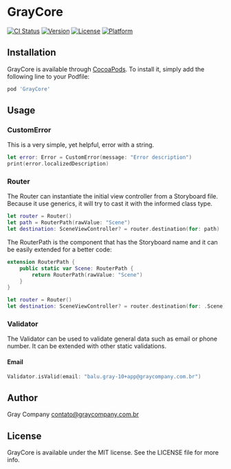# GrayCore

[![CI Status](https://travis-ci.com/admin-graycompany/graycore-ios.svg?branch=master)](https://travis-ci.com/admin-graycompany/graycore-ios.svg?branch=master)
[![Version](https://img.shields.io/cocoapods/v/GrayCore.svg?style=flat)](https://cocoapods.org/pods/GrayCore)
[![License](https://img.shields.io/cocoapods/l/GrayCore.svg?style=flat)](https://cocoapods.org/pods/GrayCore)
[![Platform](https://img.shields.io/cocoapods/p/GrayCore.svg?style=flat)](https://cocoapods.org/pods/GrayCore)

## Installation

GrayCore is available through [CocoaPods](https://cocoapods.org). To install
it, simply add the following line to your Podfile:

```ruby
pod 'GrayCore'
```

## Usage

### CustomError

This is a very simple, yet helpful, error with a string.

```swift
let error: Error = CustomError(message: "Error description")
print(error.localizedDescription)
```

### Router

The Router can instantiate the initial view controller from  a Storyboard file. Because it use generics, it will try to cast it with the informed class type.

```swift
let router = Router()
let path = RouterPath(rawValue: "Scene")
let destination: SceneViewController? = router.destination(for: path)
```

The RouterPath is the component that has the Storyboard name and it can be easily extended for a better code:

```swift
extension RouterPath {
	public static var Scene: RouterPath {
		return RouterPath(rawValue: "Scene")
	}
}

let router = Router()
let destination: SceneViewController? = router.destination(for: .Scene)
```

### Validator

The Validator can be used to validate general data such as email or phone number. It can be extended with other static validations.

#### Email

```swift
Validator.isValid(email: "balu.gray-10+app@graycompany.com.br")
```

## Author

Gray Company <contato@graycompany.com.br>

## License

GrayCore is available under the MIT license. See the LICENSE file for more info.
